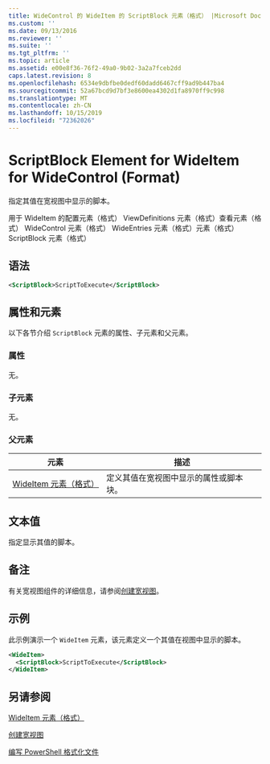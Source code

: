 ```yaml
---
title: WideControl 的 WideItem 的 ScriptBlock 元素（格式） |Microsoft Docs
ms.custom: ''
ms.date: 09/13/2016
ms.reviewer: ''
ms.suite: ''
ms.tgt_pltfrm: ''
ms.topic: article
ms.assetid: e00e8f36-76f2-49a0-9b02-3a2a7fceb2dd
caps.latest.revision: 8
ms.openlocfilehash: 6534e9dbfbe0dedf60dadd6467cff9ad9b447ba4
ms.sourcegitcommit: 52a67bcd9d7bf3e8600ea4302d1fa8970ff9c998
ms.translationtype: MT
ms.contentlocale: zh-CN
ms.lasthandoff: 10/15/2019
ms.locfileid: "72362026"
---
```

# <a name="scriptblock-element-for-wideitem-for-widecontrol-format"></a>ScriptBlock Element for WideItem for WideControl (Format)

指定其值在宽视图中显示的脚本。

用于 WideItem 的配置元素（格式） ViewDefinitions 元素（格式）查看元素（格式） WideControl 元素（格式） WideEntries 元素（格式）元素（格式） ScriptBlock 元素（格式）

## <a name="syntax"></a>语法

```xml
<ScriptBlock>ScriptToExecute</ScriptBlock>
```

## <a name="attributes-and-elements"></a>属性和元素

以下各节介绍 `ScriptBlock` 元素的属性、子元素和父元素。

### <a name="attributes"></a>属性

无。

### <a name="child-elements"></a>子元素

无。

### <a name="parent-elements"></a>父元素

|元素|描述|
|-------------|-----------------|
|[WideItem 元素（格式）](./wideitem-element-for-widecontrol-format.md)|定义其值在宽视图中显示的属性或脚本块。|

## <a name="text-value"></a>文本值

指定显示其值的脚本。

## <a name="remarks"></a>备注

有关宽视图组件的详细信息，请参阅[创建宽视图](./creating-a-wide-view.md)。

## <a name="example"></a>示例

此示例演示一个 `WideItem` 元素，该元素定义一个其值在视图中显示的脚本。

```xml
<WideItem>
  <ScriptBlock>ScriptToExecute</ScriptBlock>
</WideItem>
```

## <a name="see-also"></a>另请参阅

[WideItem 元素（格式）](./wideitem-element-for-widecontrol-format.md)

[创建宽视图](./creating-a-wide-view.md)

[编写 PowerShell 格式化文件](./writing-a-powershell-formatting-file.md)
